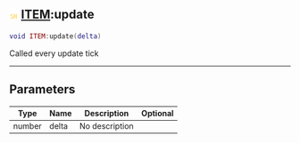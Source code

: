 ## ![shared](../../.gitbook/assets/shared.png) [ITEM](https://iaswiki.rawr.dev/readme/item):update

```lua
void ITEM:update(delta)
```

Called every update tick

------
## Parameters

| Type   | Name | Description | Optional |
| ------ | ---- | ----------- | -------: |
| number | delta | No description |  |

